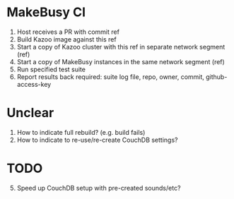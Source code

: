# MakeBusy CI

1. Host receives a PR with commit ref
2. Build Kazoo image against this ref
3. Start a copy of Kazoo cluster with this ref in separate network segment (ref)
4. Start a copy of MakeBusy instances in the same network segment (ref)
5. Run specified test suite
6. Report results back required: suite log file, repo, owner, commit, github-access-key

# Unclear

1. How to indicate full rebuild? (e.g. build fails)
2. How to indicate to re-use/re-create CouchDB settings?

# TODO

5. Speed up CouchDB setup with pre-created sounds/etc?
